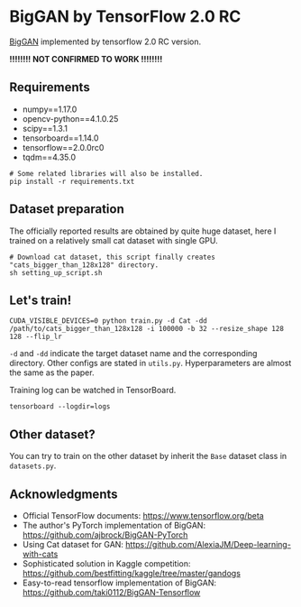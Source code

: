 # BigGAN by TensorFlow 2.0 RC
[BigGAN](https://arxiv.org/abs/1809.11096) implemented by tensorflow 2.0 RC version.

**!!!!!!!! NOT CONFIRMED TO WORK !!!!!!!!**

## Requirements
- numpy==1.17.0
- opencv-python==4.1.0.25
- scipy==1.3.1
- tensorboard==1.14.0
- tensorflow==2.0.0rc0
- tqdm==4.35.0

```
# Some related libraries will also be installed.
pip install -r requirements.txt
```

## Dataset preparation
The officially reported results are obtained by quite huge dataset, 
here I trained on a relatively small cat dataset with single GPU.

```
# Download cat dataset, this script finally creates "cats_bigger_than_128x128" directory.
sh setting_up_script.sh
```

## Let's train!
```
CUDA_VISIBLE_DEVICES=0 python train.py -d Cat -dd /path/to/cats_bigger_than_128x128 -i 100000 -b 32 --resize_shape 128 128 --flip_lr
```

`-d` and `-dd` indicate the target dataset name and the corresponding directory.
Other configs are stated in `utils.py`. Hyperparameters are almost the same as the paper.

Training log can be watched in TensorBoard.
```
tensorboard --logdir=logs
```

## Other dataset?
You can try to train on the other dataset by inherit the `Base` dataset class in `datasets.py`.

## Acknowledgments
- Official TensorFlow documents: https://www.tensorflow.org/beta
- The author's PyTorch implementation of BigGAN: https://github.com/ajbrock/BigGAN-PyTorch
- Using Cat dataset for GAN: https://github.com/AlexiaJM/Deep-learning-with-cats
- Sophisticated solution in Kaggle competition: https://github.com/bestfitting/kaggle/tree/master/gandogs
- Easy-to-read tensorflow implementation of BigGAN: https://github.com/taki0112/BigGAN-Tensorflow
